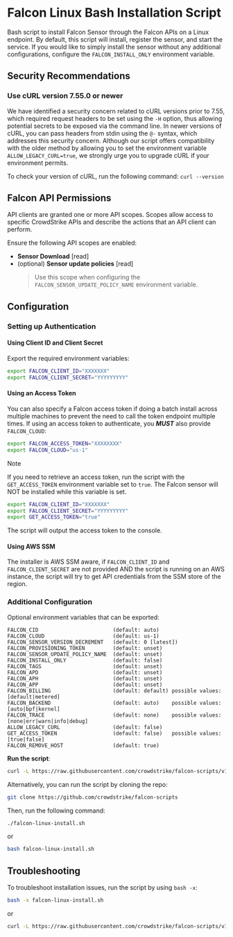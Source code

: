 # Falcon Linux Bash Installation Script

Bash script to install Falcon Sensor through the Falcon APIs on a Linux endpoint. By default,
this script will install, register the sensor, and start the service. If you would like to simply
install the sensor without any additional configurations, configure the `FALCON_INSTALL_ONLY`
environment variable.

## Security Recommendations

### Use cURL version 7.55.0 or newer

We have identified a security concern related to cURL versions prior to 7.55, which required request headers to be set using the `-H` option, thus allowing potential secrets to be exposed via the command line. In newer versions of cURL, you can pass headers from stdin using the `@-` syntax, which addresses this security concern. Although our script offers compatibility with the older method by allowing you to set the environment variable `ALLOW_LEGACY_CURL=true`, we strongly urge you to upgrade cURL if your environment permits.

To check your version of cURL, run the following command: `curl --version`

## Falcon API Permissions

API clients are granted one or more API scopes. Scopes allow access to specific CrowdStrike APIs and describe the actions that an API client can perform.

Ensure the following API scopes are enabled:

- **Sensor Download** [read]
- (optional) **Sensor update policies** [read]
  > Use this scope when configuring the `FALCON_SENSOR_UPDATE_POLICY_NAME` environment variable.

## Configuration

### Setting up Authentication

#### Using Client ID and Client Secret

Export the required environment variables:

```bash
export FALCON_CLIENT_ID="XXXXXXX"
export FALCON_CLIENT_SECRET="YYYYYYYYY"
```

#### Using an Access Token

You can also specify a Falcon access token if doing a batch install across multiple machines to prevent the need to call the token endpoint multiple times. If using an access token to authenticate, you ***MUST*** also provide `FALCON_CLOUD`:

```bash
export FALCON_ACCESS_TOKEN="XXXXXXXX"
export FALCON_CLOUD="us-1"
```

> [!NOTE]
> If you need to retrieve an access token, run the script with the `GET_ACCESS_TOKEN` environment variable set to `true`. The Falcon sensor will NOT be installed while this variable is set.
>
> ```bash
> export FALCON_CLIENT_ID="XXXXXXX"
> export FALCON_CLIENT_SECRET="YYYYYYYYY"
> export GET_ACCESS_TOKEN="true"
> ```
>
> The script will output the access token to the console.

#### Using AWS SSM

The installer is AWS SSM aware, if `FALCON_CLIENT_ID` and `FALCON_CLIENT_SECRET` are not provided AND the script is running on an AWS instance, the script will try to get API credentials from the SSM store of the region.

### Additional Configuration

Optional environment variables that can be exported:

```terminal
FALCON_CID                        (default: auto)
FALCON_CLOUD                      (default: us-1)
FALCON_SENSOR_VERSION_DECREMENT   (default: 0 [latest])
FALCON_PROVISIONING_TOKEN         (default: unset)
FALCON_SENSOR_UPDATE_POLICY_NAME  (default: unset)
FALCON_INSTALL_ONLY               (default: false)
FALCON_TAGS                       (default: unset)
FALCON_APD                        (default: unset)
FALCON_APH                        (default: unset)
FALCON_APP                        (default: unset)
FALCON_BILLING                    (default: default) possible values: [default|metered]
FALCON_BACKEND                    (default: auto)    possible values: [auto|bpf|kernel]
FALCON_TRACE                      (default: none)    possible values: [none|err|warn|info|debug]
ALLOW_LEGACY_CURL                 (default: false)
GET_ACCESS_TOKEN                  (default: false)   possible values: [true|false]
FALCON_REMOVE_HOST                (default: true)
```

**Run the script**:

```bash
curl -L https://raw.githubusercontent.com/crowdstrike/falcon-scripts/v1.3.3/bash/install/falcon-linux-install.sh | bash
```

Alternatively, you can run the script by cloning the repo:

```bash
git clone https://github.com/crowdstrike/falcon-scripts
```

Then, run the following command:

```bash
./falcon-linux-install.sh
```

or

```bash
bash falcon-linux-install.sh
```

## Troubleshooting

To troubleshoot installation issues, run the script by using `bash -x`:

```bash
bash -x falcon-linux-install.sh
```

or

```bash
curl -L https://raw.githubusercontent.com/crowdstrike/falcon-scripts/v1.3.3/bash/install/falcon-linux-install.sh | bash -x
```
